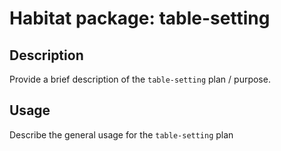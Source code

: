 # Habitat package: table-setting

## Description

Provide a brief description of the `table-setting` plan / purpose.

## Usage

Describe the general usage for the `table-setting` plan
